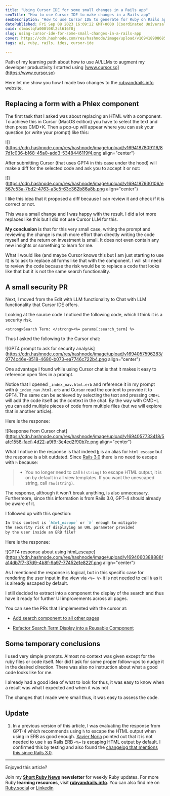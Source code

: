 ```yaml
---
title: "Using Cursor IDE for some small changes in a Rails app"
seoTitle: "How to use Cursor IDE to make changes in a Rails app"
seoDescription: "How to use Cursor IDE to generate for Ruby on Rails apps: examples of prompts, responses and improvements"
datePublished: Fri Sep 08 2023 16:09:22 GMT+0000 (Coordinated Universal Time)
cuid: clmaslqfa000l08l2cl616f0j
slug: using-cursor-ide-for-some-small-changes-in-a-rails-app
cover: https://cdn.hashnode.com/res/hashnode/image/upload/v1694189086850/959a2e87-c56b-495a-affa-85f7b75c42f6.png
tags: ai, ruby, rails, ides, cursor-ide

---
```


Path of my learning path about how to use AI/LLMs to augment my developer productivity I started using [www.cursor.so](https://www.cursor.so)

Here let me show you how I made two changes to the [rubyandrails.info](https://rubyandrails.info) website.

## Replacing a form with a Phlex component

The first task that I asked was about replacing an HTML with a component. To achieve this in Cursor (MacOS edition) you have to select the text and then press CMD+K. Then a pop-up will appear where you can ask your question (or write your prompt) like this:

![](https://cdn.hashnode.com/res/hashnode/image/upload/v1694187809116/87d1c036-b168-45a0-add3-5348446119f4.png align="center")

After submitting Cursor (that uses GPT4 in this case under the hood) will make a diff for the selected code and ask you to accept it or not:

![](https://cdn.hashnode.com/res/hashnode/image/upload/v1694187930106/e567c53a-7bd2-4763-a3c5-63c362b86a8b.png align="center")

I like this idea that it proposed a diff because I can review it and check if it is correct or not.

This was a small change and I was happy with the result. I did a lot more replaces like this but I did not use Cursor LLM for this.

**My conclusion** is that for this very small case, writing the prompt and reviewing the change is much more effort than directly writing the code myself and the return on investment is small. It does not even contain any new insights or something to learn for me.

What I would like (and maybe Cursor knows this but I am just starting to use it) is to ask to replace all forms like that with the component. I will still need to review the code because the risk would be to replace a code that looks like that but it is not the same search functionality.

## A small security PR

Next, I moved from the Edit with LLM functionality to Chat with LLM functionality that Cursor IDE offers.

Looking at the source code I noticed the following code, which I think it is a security risk.

```erb
<strong>Search Term: </strong><%= params[:search_term] %>
```

Thus I asked the following to the Cursor chat:

![GPT4 prompt to ask for security analysis](https://cdn.hashnode.com/res/hashnode/image/upload/v1694057596283/9774c46e-8518-4680-b073-ea7746c722b4.png align="center")

One advantage I found while using Cursor chat is that it makes it easy to reference open files in a prompt.

Notice that I opened `_index_nav.html.erb` and reference it in my prompt with `@_index_nav.html.erb` and Cursor read the content to provide it to GPT4. The same can be achieved by selecting the text and pressing `CMD+L` will add the code itself as the context in the chat. By the way with CMD+L you can add multiple pieces of code from multiple files (but we will explore that in another article).

Here is the response:

![Response from Cursor chat](https://cdn.hashnode.com/res/hashnode/image/upload/v1694057733418/5afc1558-facf-4d22-a9f9-3e4ed2f90b7c.png align="center")

What I notice in the response is that indeed [`h`](https://api.rubyonrails.org/classes/ERB/Util.html#method-c-h) is an alias for `html_escape` but the response is a bit outdated. Since [Rails 3.0](https://guides.rubyonrails.org/3_0_release_notes.html#other-changes) there is no need to escape with `h` because:

> * You no longer need to call `h(string)` to escape HTML output, it is on by default in all view templates. If you want the unescaped string, call `raw(string)`.
>     

The response, although it won't break anything, is also unnecessary. Furthermore, since this information is from Rails 3.0, GPT-4 should already be aware of it.

I followed up with this question:

```markdown
In this context is `html_escape` or `h` enough to mitigate 
the security risk of displaying an URL parameter provided 
by the user inside an ERB file?
```

Here is the response:

![GPT4 response about using html_escape](https://cdn.hashnode.com/res/hashnode/image/upload/v1694060388888/a14db7f7-37d9-4b8f-9a97-77452e1e822f.png align="center")

As I mentioned the response is logical, but in this specific case for rendering the user input in the view via `<%= %>` it is not needed to call `h` as it is already escaped by default.

I still decided to extract into a component the display of the search and thus have it ready for further UI improvements across all pages.

You can see the PRs that I implemented with the cursor at:

* [Add search component to all other pages](https://github.com/ShortRuby/rubyandrails.info/pull/105)
    
* [Refactor Search Term Display into a Reusable Component](https://github.com/ShortRuby/rubyandrails.info/pull/107/files)
    

## Some temporary conclusions

I used very simple prompts. Almost no context was given except for the ruby files or code itself. Nor did I ask for some proper follow-ups to nudge it in the desired direction. There was also no instruction about what a good code looks like for me.

I already had a good idea of what to look for thus, it was easy to know when a result was what I expected and when it was not

The changes that I made were small thus, it was easy to assess the code.

## Update

1. In a previous version of this article, I was evaluating the response from GPT-4 which recommends using `h` to escape the HTML output when using in ERB as good enough. [Xavier Noria](https://hashref.com) pointed out that it is not needed to use `h` as Rails ERB `<%=` is escaping HTML output by default. I confirmed this by testing and also found the [changelog that mentions this since Rails 3.0](https://guides.rubyonrails.org/3_0_release_notes.html#other-changes).
    

---

Enjoyed this article?

Join my [**Short Ruby News**](https://shortruby.com/) **newsletter** for weekly Ruby updates. For more Ruby **learning resources**, visit [**rubyandrails.info**](http://rubyandrails.info). You can also find me on [Ruby.social](https://ruby.social/@lucian) or [Linkedin](https://linkedin.com/in/lucianghinda)